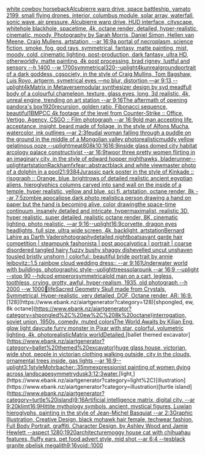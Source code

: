 [white cowboy horseback](https://www.ebank.nz/aiartgenerator?category=white%20cowboy%20horseback)[Alcubierre warp drive, space battleship, yamato 2199, small flying drones, interior, columbus module, solar array, waterfall, sonic wave, air pressure, Alcubierre warp drive, HUD interface, cityscape, whitehole blackhole, spacetime, 4k, octane render, detailed, hyper-realistic, cinematic, moody, Photography by Sarah Morris, Daniel Simon, Hellen van Meene, Craig Mullens, artstation, --ar 16:9](https://www.ebank.nz/aiartgenerator?category=Alcubierre%20warp%20drive%2C%20space%20battleship%2C%20yamato%202199%2C%20small%20flying%20drones%2C%20interior%2C%20columbus%20module%2C%20solar%20array%2C%20waterfall%2C%20sonic%20wave%2C%20air%20pressure%2C%20Alcubierre%20warp%20drive%2C%20HUD%20interface%2C%20cityscape%2C%20whitehole%20blackhole%2C%20spacetime%2C%204k%2C%20octane%20render%2C%20detailed%2C%20hyper-realistic%2C%20cinematic%2C%20moody%2C%20Photography%20by%20Sarah%20Morris%2C%20Daniel%20Simon%2C%20Hellen%20van%20Meene%2C%20Craig%20Mullens%2C%20artstation%2C%20--ar%2016%3A9)[a portal of necroplasm, science fiction, smoke, fog, god rays, symmetrical, fantasy, matte painting, mist, moody, cold, cinematic lighting, post-production, dark fantasy, ultra HD, otherworldly, matte painting, 4k post processing, brad rigney, lustful and sensory --h 1400 --w 1700](https://www.ebank.nz/aiartgenerator?category=a%20portal%20of%20necroplasm%2C%20science%20fiction%2C%20smoke%2C%20fog%2C%20god%20rays%2C%20symmetrical%2C%20fantasy%2C%20matte%20painting%2C%20mist%2C%20moody%2C%20cold%2C%20cinematic%20lighting%2C%20post-production%2C%20dark%20fantasy%2C%20ultra%20HD%2C%20otherworldly%2C%20matte%20painting%2C%204k%20post%20processing%2C%20brad%20rigney%2C%20lustful%20and%20sensory%20--h%201400%20--w%201700)[symmetrical](https://www.ebank.nz/aiartgenerator?category=symmetrical)[320](https://www.ebank.nz/aiartgenerator?category=320)[--uplight](https://www.ebank.nz/aiartgenerator?category=--uplight)[4kunreal](https://www.ebank.nz/aiartgenerator?category=4kunreal)[ground](https://www.ebank.nz/aiartgenerator?category=ground)[portrait of a dark goddess, cgsociety, in the style of  Craig Mullins, Tom Bagshaw, Luis Royo, artgerm, symetrical eyes —no blur, distortion —ar 9:13 --uplight](https://www.ebank.nz/aiartgenerator?category=portrait%20of%20a%20dark%20goddess%2C%20cgsociety%2C%20in%20the%20style%20of%20%20Craig%20Mullins%2C%20Tom%20Bagshaw%2C%20Luis%20Royo%2C%20artgerm%2C%20symetrical%20eyes%20%E2%80%94no%20blur%2C%20distortion%20%E2%80%94ar%209%3A13%20--uplight)[4k](https://www.ebank.nz/aiartgenerator?category=4k)[Matrix in Metaverse](https://www.ebank.nz/aiartgenerator?category=Matrix%20in%20Metaverse)[modular synthesizer design by syd mead](https://www.ebank.nz/aiartgenerator?category=modular%20synthesizer%20design%20by%20syd%20mead)[full body of a colourful chameleon, texture, glass eyes, long, 3d realistic, 4k, unreal engine, trending on art station --ar 9:16](https://www.ebank.nz/aiartgenerator?category=full%20body%20of%20a%20colourful%20chameleon%2C%20texture%2C%20glass%20eyes%2C%20long%2C%203d%20realistic%2C%204k%2C%20unreal%20engine%2C%20trending%20on%20art%20station%20--ar%209%3A16)[The aftermath of opening pandora's box](https://www.ebank.nz/aiartgenerator?category=The%20aftermath%20of%20opening%20pandora%27s%20box)[1920](https://www.ebank.nz/aiartgenerator?category=1920)[](https://www.ebank.nz/aiartgenerator?category=)[recursion, golden ratio, Fibonacci sequence, beautiful](https://www.ebank.nz/aiartgenerator?category=recursion%2C%20golden%20ratio%2C%20Fibonacci%20sequence%2C%20beautiful)[1](https://www.ebank.nz/aiartgenerator?category=1)[BMPCC 4k footage of the level from Counter-Strike :: Office, Vertigo, Agency, CSGO :: Film photograph --ar 16:9](https://www.ebank.nz/aiartgenerator?category=BMPCC%204k%20footage%20of%20the%20level%20from%20Counter-Strike%20%3A%3A%20Office%2C%20Vertigo%2C%20Agency%2C%20CSGO%20%3A%3A%20Film%20photograph%20--ar%2016%3A9)[old man accepting life, acceptance, insight, beard made of foliage, in the style of Alfons Mucha, watercolor, ink outlines —ar 2:3](https://www.ebank.nz/aiartgenerator?category=old%20man%20accepting%20life%2C%20acceptance%2C%20insight%2C%20beard%20made%20of%20foliage%2C%20in%20the%20style%20of%20Alfons%20Mucha%2C%20watercolor%2C%20ink%20outlines%20%E2%80%94ar%202%3A3)[feudal woman falling through a puddle on the ground in the middle of a Mongolian valley photorealistic](https://www.ebank.nz/aiartgenerator?category=feudal%20woman%20falling%20through%20a%20puddle%20on%20the%20ground%20in%20the%20middle%20of%20a%20Mongolian%20valley%20photorealistic)[muddy yellow gelatinous ooze --uplight](https://www.ebank.nz/aiartgenerator?category=muddy%20yellow%20gelatinous%20ooze%20--uplight)[meat](https://www.ebank.nz/aiartgenerator?category=meat)[80](https://www.ebank.nz/aiartgenerator?category=80)[8k](https://www.ebank.nz/aiartgenerator?category=8k)[10:16](https://www.ebank.nz/aiartgenerator?category=10%3A16)[16:9](https://www.ebank.nz/aiartgenerator?category=16%3A9)[inside glass domed city habitat arcology palace constructivist --ar 16:9](https://www.ebank.nz/aiartgenerator?category=inside%20glass%20domed%20city%20habitat%20arcology%20palace%20constructivist%20--ar%2016%3A9)[twoor three pretty women flirting in an imaginary city, in the style of edward hopper nighthawks, bladerunner](https://www.ebank.nz/aiartgenerator?category=twoor%20three%20pretty%20women%20flirting%20in%20an%20imaginary%20city%2C%20in%20the%20style%20of%20edward%20hopper%20nighthawks%2C%20bladerunner)[--uplight](https://www.ebank.nz/aiartgenerator?category=--uplight)[artstation](https://www.ebank.nz/aiartgenerator?category=artstation)[Rackham](https://www.ebank.nz/aiartgenerator?category=Rackham)[fx](https://www.ebank.nz/aiartgenerator?category=fx)[fear::abstract](https://www.ebank.nz/aiartgenerator?category=fear%3A%3Aabstract)[](https://www.ebank.nz/aiartgenerator?category=)[black and white viewmaster photo of a dolphin in a pool](https://www.ebank.nz/aiartgenerator?category=black%20and%20white%20viewmaster%20photo%20of%20a%20dolphin%20in%20a%20pool)[21:9](https://www.ebank.nz/aiartgenerator?category=21%3A9)[384](https://www.ebank.nz/aiartgenerator?category=384)[Jurassic park poster in the style of Kinkade :: risograph :: Orange, blue, bright](https://www.ebank.nz/aiartgenerator?category=Jurassic%20park%20poster%20in%20the%20style%20of%20Kinkade%20%3A%3A%20risograph%20%3A%3A%20Orange%2C%20blue%2C%20bright)[rows of detailed realistic ancient egyptian aliens, hieroglyphics columns carved into sand wall on the inside of a temple, hyper realistic, yellow and blue, sci fi, artstation, octane render, 8k --ar 7:5](https://www.ebank.nz/aiartgenerator?category=rows%20of%20detailed%20realistic%20ancient%20egyptian%20aliens%2C%20hieroglyphics%20columns%20carved%20into%20sand%20wall%20on%20the%20inside%20of%20a%20temple%2C%20hyper%20realistic%2C%20yellow%20and%20blue%2C%20sci%20fi%2C%20artstation%2C%20octane%20render%2C%208k%20--ar%207%3A5)[zombie apocalipse,dark,photo realistic](https://www.ebank.nz/aiartgenerator?category=zombie%20apocalipse%2Cdark%2Cphoto%20realistic)[a person drawing a hand on paper but the hand is becoming alive, color drawing](https://www.ebank.nz/aiartgenerator?category=a%20person%20drawing%20a%20hand%20on%20paper%20but%20the%20hand%20is%20becoming%20alive%2C%20color%20drawing)[the space-time continuum, insanely detailed and intricate, hypermaximalist, realistic 3D, hyper realistic, super detailed, realistic octane render, 8K, cinematic lighting, photo realistic, —ar 9:16](https://www.ebank.nz/aiartgenerator?category=the%20space-time%20continuum%2C%20insanely%20detailed%20and%20intricate%2C%20hypermaximalist%2C%20realistic%203D%2C%20hyper%20realistic%2C%20super%20detailed%2C%20realistic%20octane%20render%2C%208K%2C%20cinematic%20lighting%2C%20photo%20realistic%2C%20%E2%80%94ar%209%3A16)[--uplight](https://www.ebank.nz/aiartgenerator?category=--uplight)[16:9](https://www.ebank.nz/aiartgenerator?category=16%3A9)[corvette, dragon eyes headlights, full size, ultra wide screen, 4k, backlight, artstation](https://www.ebank.nz/aiartgenerator?category=corvette%2C%20dragon%20eyes%20headlights%2C%20full%20size%2C%20ultra%20wide%20screen%2C%204k%2C%20backlight%2C%20artstation)[Bernard Lahire as Darth Vader](https://www.ebank.nz/aiartgenerator?category=Bernard%20Lahire%20as%20Darth%20Vader)[photography](https://www.ebank.nz/aiartgenerator?category=photography)[detailed,](https://www.ebank.nz/aiartgenerator?category=detailed%2C)[night](https://www.ebank.nz/aiartgenerator?category=night)[boats](https://www.ebank.nz/aiartgenerator?category=boats)[avant garde hair competition | steampunk fashonista | post apocalyptica | portrait | coarse disordered tangled hairy fuzzy bushy shaggy dishevelled uncut unshaven tousled bristly unshorn | colorful:: beautiful bride portrait by annie leibovitz::1.5 rainbow cloud wedding dress:: --ar 9:16](https://www.ebank.nz/aiartgenerator?category=avant%20garde%20hair%20competition%20%7C%20steampunk%20fashonista%20%7C%20post%20apocalyptica%20%7C%20portrait%20%7C%20coarse%20disordered%20tangled%20hairy%20fuzzy%20bushy%20shaggy%20dishevelled%20uncut%20unshaven%20tousled%20bristly%20unshorn%20%7C%20colorful%3A%3A%20beautiful%20bride%20portrait%20by%20annie%20leibovitz%3A%3A1.5%20rainbow%20cloud%20wedding%20dress%3A%3A%20--ar%209%3A16)[1](https://www.ebank.nz/aiartgenerator?category=1)[Underwater world with buildings, photographic style](https://www.ebank.nz/aiartgenerator?category=Underwater%20world%20with%20buildings%2C%20photographic%20style)[--uplight](https://www.ebank.nz/aiartgenerator?category=--uplight)[trees](https://www.ebank.nz/aiartgenerator?category=trees)[solarpunk --ar 16:9 --uplight --stop 90 --hd](https://www.ebank.nz/aiartgenerator?category=solarpunk%20--ar%2016%3A9%20--uplight%20--stop%2090%20--hd)[cod emperor](https://www.ebank.nz/aiartgenerator?category=cod%20emperor)[symmetrical](https://www.ebank.nz/aiartgenerator?category=symmetrical)[old man on a cart, legless, toothless, crying, grotty, awful, hyper-realism, 1935, old photograph --h 2000 --w 1000](https://www.ebank.nz/aiartgenerator?category=old%20man%20on%20a%20cart%2C%20legless%2C%20toothless%2C%20crying%2C%20grotty%2C%20awful%2C%20hyper-realism%2C%201935%2C%20old%20photograph%20--h%202000%20--w%201000)[🫧](https://www.ebank.nz/aiartgenerator?category=%F0%9F%AB%A7)[life](https://www.ebank.nz/aiartgenerator?category=life)[Sacred Geometry Skull made from Crystals, Symmetrical, Hyper-realistic, very detailed, DOF, Octane render, AR: 16:9.](https://www.ebank.nz/aiartgenerator?category=Sacred%20Geometry%20Skull%20made%20from%20Crystals%2C%20Symmetrical%2C%20Hyper-realistic%2C%20very%20detailed%2C%20DOF%2C%20Octane%20render%2C%20AR%3A%2016%3A9.)[128](https://www.ebank.nz/aiartgenerator?category=128)[shpongled, ew, 8k octane](https://www.ebank.nz/aiartgenerator?category=shpongled%2C%20ew%2C%208k%20octane)[interrogation, soviet union, 1950s, comedy, muted colors](https://www.ebank.nz/aiartgenerator?category=interrogation%2C%20soviet%20union%2C%201950s%2C%20comedy%2C%20muted%20colors)[The World Awaits by Kilian Eng, glow light day](https://www.ebank.nz/aiartgenerator?category=The%20World%20Awaits%20by%20Kilian%20Eng%2C%20glow%20light%20day)[cute furry monster in Pixar with star, colorful, volumetric lighting, 4k, photorealistic](https://www.ebank.nz/aiartgenerator?category=cute%20furry%20monster%20in%20Pixar%20with%20star%2C%20colorful%2C%20volumetric%20lighting%2C%204k%2C%20photorealistic)[](https://www.ebank.nz/aiartgenerator?category=)[Matrix world](https://www.ebank.nz/aiartgenerator?category=Matrix%20world)[Detailed.](https://www.ebank.nz/aiartgenerator?category=Detailed.)[ballet themed excavator](https://www.ebank.nz/aiartgenerator?category=ballet%20themed%20excavator)[huge glass house, victorian, wide shot, people in victorian clothing walking outside, city in the clouds, ornamental trees inside, gas lights --ar 16:9](https://www.ebank.nz/aiartgenerator?category=huge%20glass%20house%2C%20victorian%2C%20wide%20shot%2C%20people%20in%20victorian%20clothing%20walking%20outside%2C%20city%20in%20the%20clouds%2C%20ornamental%20trees%20inside%2C%20gas%20lights%20--ar%2016%3A9)[--uplight](https://www.ebank.nz/aiartgenerator?category=--uplight)[3:1](https://www.ebank.nz/aiartgenerator?category=3%3A1)[style](https://www.ebank.nz/aiartgenerator?category=style)[Mohrbacher::](https://www.ebank.nz/aiartgenerator?category=Mohrbacher%3A%3A)[35mm](https://www.ebank.nz/aiartgenerator?category=35mm)[expressionist painting of women dying across landscape](https://www.ebank.nz/aiartgenerator?category=expressionist%20painting%20of%20women%20dying%20across%20landscape)[symmetry](https://www.ebank.nz/aiartgenerator?category=symmetry)[dusk](https://www.ebank.nz/aiartgenerator?category=dusk)[3:1](https://www.ebank.nz/aiartgenerator?category=3%3A1)[2:3](https://www.ebank.nz/aiartgenerator?category=2%3A3)[water.](https://www.ebank.nz/aiartgenerator?category=water.)[light,](https://www.ebank.nz/aiartgenerator?category=light%2C)[illustration](https://www.ebank.nz/aiartgenerator?category=illustration)[turtle island](https://www.ebank.nz/aiartgenerator?category=turtle%20island)[](https://www.ebank.nz/aiartgenerator?category=)[9:16](https://www.ebank.nz/aiartgenerator?category=9%3A16)[Artificial intelligence matrix, digital city. --ar 9:20](https://www.ebank.nz/aiartgenerator?category=Artificial%20intelligence%20matrix%2C%20digital%20city.%20--ar%209%3A20)[klimt](https://www.ebank.nz/aiartgenerator?category=klimt)[16:9](https://www.ebank.nz/aiartgenerator?category=16%3A9)[Hittite mythology symbols, ancient, mystical figures, Luwian hieroglyphs, painting in the style of Jean-Michel Basquiat --ar 2:3](https://www.ebank.nz/aiartgenerator?category=Hittite%20mythology%20symbols%2C%20ancient%2C%20mystical%20figures%2C%20Luwian%20hieroglyphs%2C%20painting%20in%20the%20style%20of%20Jean-Michel%20Basquiat%20--ar%202%3A3)[Graphic Illustration, Creative Design, black mohawk hair female, techwear fashion, Full Body Portrait, graffiti, Character Design, by Ashley Wood and Jamie Hewlett --aspect 1280:1920](https://www.ebank.nz/aiartgenerator?category=Graphic%20Illustration%2C%20Creative%20Design%2C%20black%20mohawk%20hair%20female%2C%20techwear%20fashion%2C%20Full%20Body%20Portrait%2C%20graffiti%2C%20Character%20Design%2C%20by%20Ashley%20Wood%20and%20Jamie%20Hewlett%20--aspect%201280%3A1920)[architecture](https://www.ebank.nz/aiartgenerator?category=architecture)[moggy house cat with chihuahau features, fluffy ears, pet food advert style, mid shot --ar 6:4 --tes](https://www.ebank.nz/aiartgenerator?category=moggy%20house%20cat%20with%20chihuahau%20features%2C%20fluffy%20ears%2C%20pet%20food%20advert%20style%2C%20mid%20shot%20--ar%206%3A4%20--tes)[black granite obelisk megalith](https://www.ebank.nz/aiartgenerator?category=black%20granite%20obelisk%20megalith)[9:16](https://www.ebank.nz/aiartgenerator?category=9%3A16)[void::](https://www.ebank.nz/aiartgenerator?category=void%3A%3A)[1000](https://www.ebank.nz/aiartgenerator?category=1000)